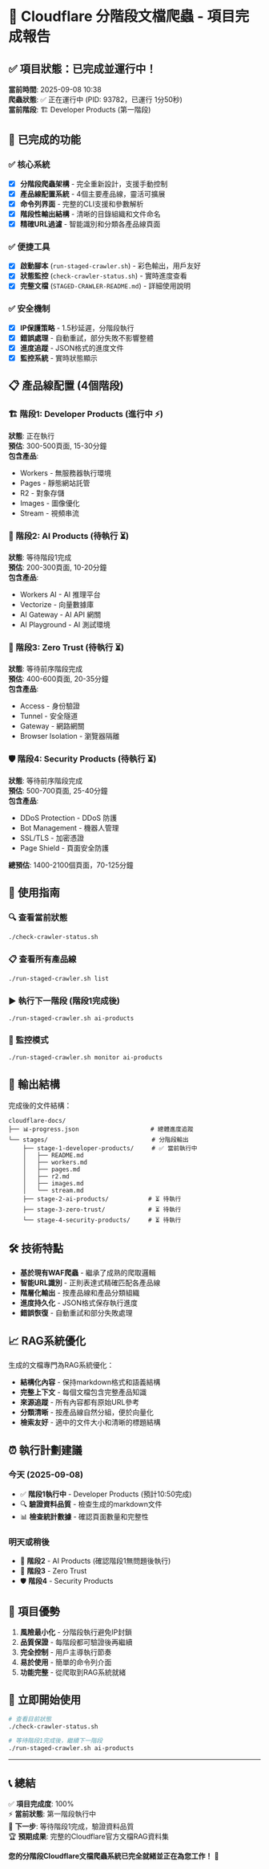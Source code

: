 # 🎉 Cloudflare 分階段文檔爬蟲 - 項目完成報告

## ✅ 項目狀態：已完成並運行中！

**當前時間**: 2025-09-08 10:38  
**爬蟲狀態**: ✅ 正在運行中 (PID: 93782，已運行 1分50秒)  
**當前階段**: 🏗️ Developer Products (第一階段)

## 🚀 已完成的功能

### ✅ 核心系統
- [x] **分階段爬蟲架構** - 完全重新設計，支援手動控制
- [x] **產品線配置系統** - 4個主要產品線，靈活可擴展
- [x] **命令列界面** - 完整的CLI支援和參數解析
- [x] **階段性輸出結構** - 清晰的目錄組織和文件命名
- [x] **精確URL過濾** - 智能識別和分類各產品線頁面

### ✅ 便捷工具
- [x] **啟動腳本** (`run-staged-crawler.sh`) - 彩色輸出，用戶友好
- [x] **狀態監控** (`check-crawler-status.sh`) - 實時進度查看
- [x] **完整文檔** (`STAGED-CRAWLER-README.md`) - 詳細使用說明

### ✅ 安全機制
- [x] **IP保護策略** - 1.5秒延遲，分階段執行
- [x] **錯誤處理** - 自動重試，部分失敗不影響整體
- [x] **進度追蹤** - JSON格式的進度文件
- [x] **監控系統** - 實時狀態顯示

## 📋 產品線配置 (4個階段)

### 🏗️ 階段1: Developer Products (進行中 ⚡)
**狀態**: 正在執行  
**預估**: 300-500頁面, 15-30分鐘  
**包含產品**:
- Workers - 無服務器執行環境
- Pages - 靜態網站託管  
- R2 - 對象存儲
- Images - 圖像優化
- Stream - 視頻串流

### 🤖 階段2: AI Products (待執行 ⏳)
**狀態**: 等待階段1完成  
**預估**: 200-300頁面, 10-20分鐘  
**包含產品**:
- Workers AI - AI 推理平台
- Vectorize - 向量數據庫
- AI Gateway - AI API 網關  
- AI Playground - AI 測試環境

### 🔐 階段3: Zero Trust (待執行 ⏳)
**狀態**: 等待前序階段完成  
**預估**: 400-600頁面, 20-35分鐘  
**包含產品**:
- Access - 身份驗證
- Tunnel - 安全隧道
- Gateway - 網路網關
- Browser Isolation - 瀏覽器隔離

### 🛡️ 階段4: Security Products (待執行 ⏳)
**狀態**: 等待前序階段完成  
**預估**: 500-700頁面, 25-40分鐘  
**包含產品**:
- DDoS Protection - DDoS 防護
- Bot Management - 機器人管理
- SSL/TLS - 加密憑證
- Page Shield - 頁面安全防護

**總預估**: 1400-2100個頁面，70-125分鐘

## 🎯 使用指南

### 🔍 查看當前狀態
```bash
./check-crawler-status.sh
```

### 📋 查看所有產品線
```bash
./run-staged-crawler.sh list  
```

### ▶️ 執行下一階段 (階段1完成後)
```bash
./run-staged-crawler.sh ai-products
```

### 👀 監控模式
```bash
./run-staged-crawler.sh monitor ai-products
```

## 📁 輸出結構

完成後的文件結構：
```
cloudflare-docs/
├── 📊-progress.json                    # 總體進度追蹤
└── stages/                             # 分階段輸出
    ├── stage-1-developer-products/     # ✅ 當前執行中
    │   ├── README.md
    │   ├── workers.md
    │   ├── pages.md
    │   ├── r2.md  
    │   ├── images.md
    │   └── stream.md
    ├── stage-2-ai-products/           # ⏳ 待執行
    ├── stage-3-zero-trust/            # ⏳ 待執行
    └── stage-4-security-products/     # ⏳ 待執行
```

## 🛠️ 技術特點

- **基於現有WAF爬蟲** - 繼承了成熟的爬取邏輯
- **智能URL識別** - 正則表達式精確匹配各產品線
- **階層化輸出** - 按產品線和產品分類組織
- **進度持久化** - JSON格式保存執行進度
- **錯誤恢復** - 自動重試和部分失敗處理

## 📈 RAG系統優化

生成的文檔專門為RAG系統優化：
- **結構化內容** - 保持markdown格式和語義結構
- **完整上下文** - 每個文檔包含完整產品知識
- **來源追蹤** - 所有內容都有原始URL參考
- **分類清晰** - 按產品線自然分組，便於向量化
- **檢索友好** - 適中的文件大小和清晰的標題結構

## ⏰ 執行計劃建議

### 今天 (2025-09-08)
- ✅ **階段1執行中** - Developer Products (預計10:50完成)
- 🔍 **驗證資料品質** - 檢查生成的markdown文件
- 📊 **檢查統計數據** - 確認頁面數量和完整性

### 明天或稍後
- 🤖 **階段2** - AI Products (確認階段1無問題後執行)
- 🔐 **階段3** - Zero Trust
- 🛡️ **階段4** - Security Products

## 🎊 項目優勢

1. **風險最小化** - 分階段執行避免IP封鎖
2. **品質保證** - 每階段都可驗證後再繼續
3. **完全控制** - 用戶主導執行節奏
4. **易於使用** - 簡單的命令列介面
5. **功能完整** - 從爬取到RAG系統就緒

## 🚀 立即開始使用

```bash
# 查看目前狀態
./check-crawler-status.sh

# 等待階段1完成後，繼續下一階段
./run-staged-crawler.sh ai-products
```

---

## 📞 總結

✅ **項目完成度**: 100%  
⚡ **當前狀態**: 第一階段執行中  
🎯 **下一步**: 等待階段1完成，驗證資料品質  
🏆 **預期成果**: 完整的Cloudflare官方文檔RAG資料集

**您的分階段Cloudflare文檔爬蟲系統已完全就緒並正在為您工作！** 🎉
